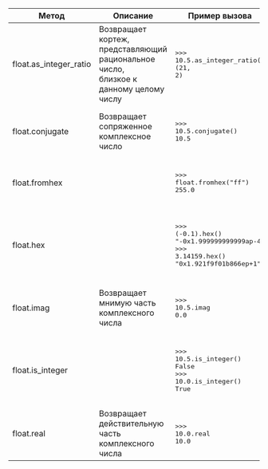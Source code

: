 | Метод                  | Описание                                                                                | Пример вызова                                                                                                                                                                                                                                                                                                                                                                                                                                                                                                                                                                                                                                                                                                                                                                                         |
|------------------------|-----------------------------------------------------------------------------------------|-------------------------------------------------------------------------------------------------------------------------------------------------------------------------------------------------------------------------------------------------------------------------------------------------------------------------------------------------------------------------------------------------------------------------------------------------------------------------------------------------------------------------------------------------------------------------------------------------------------------------------------------------------------------------------------------------------------------------------------------------------------------------------------------------------|
| float.as_integer_ratio | Возвращает кортеж, представляющий рациональное число,<br>близкое к данному целому числу | <div class="code" style="border-radius:.375rem .375rem;"><div class="highlight"><pre><div class="highlight"><pre><span></span><span class="unselectable"><span class="o">&gt;&gt;&gt;</span> </span><span class="mf">10.5</span><span class="o">.</span><span class="n">as_integer_ratio</span><span class="p">()</span><br><span class="unselectable"><span class="p">(</span><span class="mi">21</span><span class="p">,</span> <span class="mi">2</span><span class="p">)</span></span><br></pre></div></pre></div></div>                                                                                                                                                                                                                                                                          |
| float.conjugate        | Возвращает сопряженное комплексное число                                                | <div class="code" style="border-radius:.375rem .375rem;"><div class="highlight"><pre><div class="highlight"><pre><span></span><span class="unselectable"><span class="o">&gt;&gt;&gt;</span> </span><span class="mf">10.5</span><span class="o">.</span><span class="n">conjugate</span><span class="p">()</span><br><span class="unselectable"><span class="mf">10.5</span></span><br></pre></div></pre></div></div>                                                                                                                                                                                                                                                                                                                                                                                 |
| float.fromhex          |                                                                                         | <div class="code" style="border-radius:.375rem .375rem;"><div class="highlight"><pre><div class="highlight"><pre><span></span><span class="unselectable"><span class="o">&gt;&gt;&gt;</span> </span><span class="nb">float</span><span class="o">.</span><span class="n">fromhex</span><span class="p">(</span><span class="s2">&quot;ff&quot;</span><span class="p">)</span><br><span class="unselectable"><span class="mf">255.0</span></span><br></pre></div></pre></div></div>                                                                                                                                                                                                                                                                                                                    |
| float.hex              |                                                                                         | <div class="code" style="border-radius:.375rem .375rem;"><div class="highlight"><pre><div class="highlight"><pre><span></span><span class="unselectable"><span class="o">&gt;&gt;&gt;</span> </span><span class="p">(</span><span class="o">-</span><span class="mf">0.1</span><span class="p">)</span><span class="o">.</span><span class="n">hex</span><span class="p">()</span><br><span class="unselectable"><span class="s2">&quot;-0x1.999999999999ap-4&quot;</span></span><br><span class="unselectable"><span class="o">&gt;&gt;&gt;</span> </span><span class="mf">3.14159</span><span class="o">.</span><span class="n">hex</span><span class="p">()</span><br><span class="unselectable"><span class="s2">&quot;0x1.921f9f01b866ep+1&quot;</span></span><br></pre></div></pre></div></div> |
| float.imag             | Возвращает мнимую часть комплексного числа                                              | <div class="code" style="border-radius:.375rem .375rem;"><div class="highlight"><pre><div class="highlight"><pre><span></span><span class="unselectable"><span class="o">&gt;&gt;&gt;</span> </span><span class="mf">10.5</span><span class="o">.</span><span class="n">imag</span><br><span class="unselectable"><span class="mf">0.0</span></span><br></pre></div></pre></div></div>                                                                                                                                                                                                                                                                                                                                                                                                                |
| float.is_integer       |                                                                                         | <div class="code" style="border-radius:.375rem .375rem;"><div class="highlight"><pre><div class="highlight"><pre><span></span><span class="unselectable"><span class="o">&gt;&gt;&gt;</span> </span><span class="mf">10.5</span><span class="o">.</span><span class="n">is_integer</span><span class="p">()</span><br><span class="unselectable"><span class="kc">False</span></span><br><span class="unselectable"><span class="o">&gt;&gt;&gt;</span> </span><span class="mf">10.0</span><span class="o">.</span><span class="n">is_integer</span><span class="p">()</span><br><span class="unselectable"><span class="kc">True</span></span><br></pre></div></pre></div></div>                                                                                                                     |
| float.real             | Возвращает действительную часть комплексного числа                                      | <div class="code" style="border-radius:.375rem .375rem;"><div class="highlight"><pre><div class="highlight"><pre><span></span><span class="unselectable"><span class="o">&gt;&gt;&gt;</span> </span><span class="mf">10.0</span><span class="o">.</span><span class="n">real</span><br><span class="unselectable"><span class="mf">10.0</span></span><br></pre></div></pre></div></div>                                                                                                                                                                                                                                                                                                                                                                                                               |
